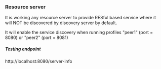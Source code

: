 ### Resource server

It is working any resource server to provide RESful based service
where it will NOT be discovered by discovery server by default.

It will enable the service discovery when running profiles "peer1" (port = 8080) or "peer2" (port = 8081)

##### Testing endpoint
http://localhost:8080/server-info